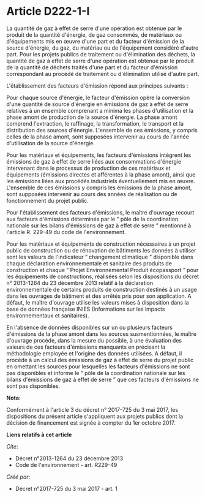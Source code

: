 # Article D222-1-I

La quantité de gaz à effet de serre d'une opération est obtenue par le produit de la quantité d'énergie, de gaz consommés, de
matériaux ou d'équipements mis en œuvre d'une part et du facteur d'émission de la source d'énergie, du gaz, du matériau ou de
l'équipement considéré d'autre part. Pour les projets publics de traitement ou d'élimination des déchets, la quantité de gaz
à effet de serre d'une opération est obtenue par le produit de la quantité de déchets traités d'une part et du facteur
d'émission correspondant au procédé de traitement ou d'élimination utilisé d'autre part.

L'établissement des facteurs d'émission répond aux principes suivants :

Pour chaque source d'énergie, le facteur d'émission opère la conversion d'une quantité de source d'énergie en émissions de
gaz à effet de serre relatives à un ensemble comprenant a minima les phases d'utilisation et la phase amont de production de
la source d'énergie. La phase amont comprend l'extraction, le raffinage, la transformation, le transport et la distribution
des sources d'énergie. L'ensemble de ces émissions, y compris celles de la phase amont, sont supposées intervenir au cours de
l'année d'utilisation de la source d'énergie.

Pour les matériaux et équipements, les facteurs d'émissions intègrent les émissions de gaz à effet de serre liées aux
consommations d'énergie intervenant dans le processus de production de ces matériaux et équipements (émissions directes et
afférentes à la phase amont), ainsi que les émissions liées aux procédés industriels éventuellement mis en œuvre. L'ensemble
de ces émissions y compris les émissions de la phase amont, sont supposées intervenir au cours des années de réalisation ou
de fonctionnement du projet public.

Pour l'établissement des facteurs d'émissions, le maître d'ouvrage recourt aux facteurs d'émissions déterminés par le “ pôle
de la coordination nationale sur les bilans d'émissions de gaz à effet de serre ” mentionné à l'article R. 229-49 du code de
l'environnement.

Pour les matériaux et équipements de construction nécessaires à un projet public de construction ou de rénovation de
bâtiments les données à utiliser sont les valeurs de l'indicateur “ changement climatique ” disponible dans chaque
déclaration environnementale et sanitaire des produits de construction et chaque “ Projet Environnemental Produit écopassport
” pour les équipements de constructions, réalisées selon les dispositions du décret n° 2013-1264 du 23 décembre 2013 relatif
à la déclaration environnementale de certains produits de construction destinés à un usage dans les ouvrages de bâtiment et
des arrêtés pris pour son application. A défaut, le maître d'ouvrage utilise les valeurs mises à disposition dans la base de
données française INIES (Informations sur les impacts environnementaux et sanitaires).

En l'absence de données disponibles sur un ou plusieurs facteurs d'émissions de la phase amont dans les sources
susmentionnées, le maître d'ouvrage procède, dans la mesure du possible, à une évaluation des valeurs de ces facteurs
d'émissions manquants en précisant la méthodologie employée et l'origine des données utilisées. A défaut, il procède à un
calcul des émissions de gaz à effet de serre du projet public en omettant les sources pour lesquelles les facteurs
d'émissions ne sont pas disponibles et informe le “ pôle de la coordination nationale sur les bilans d'émissions de gaz à
effet de serre ” que ces facteurs d'émissions ne sont pas disponibles.

**Nota:**

Conformément à l'article 3 du décret n° 2017-725 du 3 mai 2017, les dispositions du présent article s'appliquent aux projets
publics dont la décision de financement est signée à compter du 1er octobre 2017.

**Liens relatifs à cet article**

_Cite_:

  - Décret n°2013-1264 du 23 décembre 2013
  - Code de l'environnement - art. R229-49

_Créé par_:

  - Décret n°2017-725 du 3 mai 2017 - art. 1
